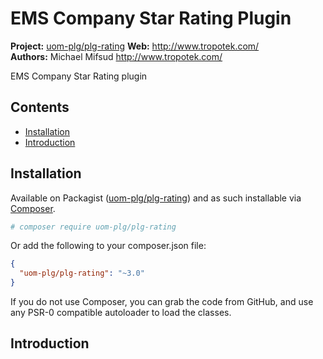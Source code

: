 # EMS Company Star Rating Plugin

__Project:__ [uom-plg/plg-rating](http://packagist.org/packages/uom-plg/plg-rating)
__Web:__ <http://www.tropotek.com/>  
__Authors:__ Michael Mifsud <http://www.tropotek.com/>  
  
EMS Company Star Rating plugin

## Contents

- [Installation](#installation)
- [Introduction](#introduction)


## Installation

Available on Packagist ([uom-plg/plg-rating](http://packagist.org/packages/uom-plg/plg-rating))
and as such installable via [Composer](http://getcomposer.org/).

```bash
# composer require uom-plg/plg-rating
```

Or add the following to your composer.json file:

```json
{
  "uom-plg/plg-rating": "~3.0"
}
```

If you do not use Composer, you can grab the code from GitHub, and use any
PSR-0 compatible autoloader to load the classes.

## Introduction





  
  